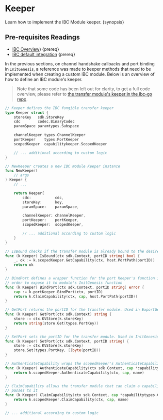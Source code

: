 <!--
order: 4
-->

# Keeper

Learn how to implement the IBC Module keeper. {synopsis}

## Pre-requisites Readings

- [IBC Overview](../overview.md)) {prereq}
- [IBC default integration](../integration.md) {prereq}

In the previous sections, on channel handshake callbacks and port binding in `InitGenesis`, a reference was made to keeper methods that need to be implemented when creating a custom IBC module. Below is an overview of how to define an IBC module's keeper.

> Note that some code has been left out for clarity, to get a full code overview, please refer to [the transfer module's keeper in the ibc-go repo](https://github.com/cosmos/ibc-go/blob/main/modules/apps/transfer/keeper/keeper.go).

```go
// Keeper defines the IBC fungible transfer keeper
type Keeper struct {
	storeKey   sdk.StoreKey
	cdc        codec.BinaryCodec
	paramSpace paramtypes.Subspace

	channelKeeper types.ChannelKeeper
	portKeeper    types.PortKeeper
	scopedKeeper  capabilitykeeper.ScopedKeeper

    // ... additional according to custom logic
}

// NewKeeper creates a new IBC module Keeper instance
func NewKeeper(
	// args
) Keeper {
	// ...

	return Keeper{
		cdc:           cdc,
		storeKey:      key,
		paramSpace:    paramSpace,

		channelKeeper: channelKeeper,
		portKeeper:    portKeeper,
		scopedKeeper:  scopedKeeper,

        // ... additional according to custom logic
	}
}

// IsBound checks if the transfer module is already bound to the desired port
func (k Keeper) IsBound(ctx sdk.Context, portID string) bool {
	_, ok := k.scopedKeeper.GetCapability(ctx, host.PortPath(portID))
	return ok
}

// BindPort defines a wrapper function for the port Keeper's function in
// order to expose it to module's InitGenesis function
func (k Keeper) BindPort(ctx sdk.Context, portID string) error {
	cap := k.portKeeper.BindPort(ctx, portID)
	return k.ClaimCapability(ctx, cap, host.PortPath(portID))
}

// GetPort returns the portID for the transfer module. Used in ExportGenesis
func (k Keeper) GetPort(ctx sdk.Context) string {
	store := ctx.KVStore(k.storeKey)
	return string(store.Get(types.PortKey))
}

// SetPort sets the portID for the transfer module. Used in InitGenesis
func (k Keeper) SetPort(ctx sdk.Context, portID string) {
	store := ctx.KVStore(k.storeKey)
	store.Set(types.PortKey, []byte(portID))
}

// AuthenticateCapability wraps the scopedKeeper's AuthenticateCapability function
func (k Keeper) AuthenticateCapability(ctx sdk.Context, cap *capabilitytypes.Capability, name string) bool {
	return k.scopedKeeper.AuthenticateCapability(ctx, cap, name)
}

// ClaimCapability allows the transfer module that can claim a capability that IBC module
// passes to it
func (k Keeper) ClaimCapability(ctx sdk.Context, cap *capabilitytypes.Capability, name string) error {
	return k.scopedKeeper.ClaimCapability(ctx, cap, name)
}

// ... additional according to custom logic
```
